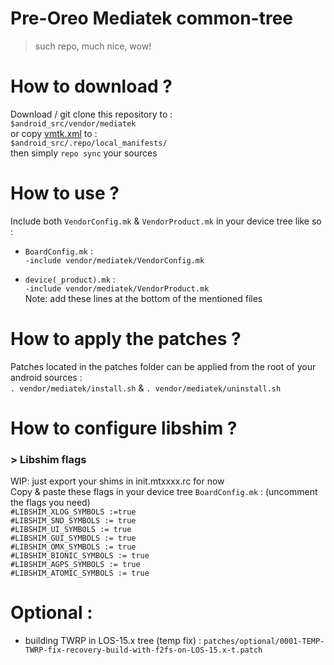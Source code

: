 # Pre-Oreo Mediatek common-tree
> such repo, much nice, wow!

# How to download ?
Download / git clone this repository to :  
`$android_src/vendor/mediatek`  
or copy [vmtk.xml](https://raw.githubusercontent.com/Moyster/o_vendor_mediatek/los-15.0/vmtk.xml) to :  
`$android_src/.repo/local_manifests/`  
then simply `repo sync` your sources  

# How to use ?
Include both `VendorConfig.mk` & `VendorProduct.mk` in your device tree like so :  
- `BoardConfig.mk` :  
`-include vendor/mediatek/VendorConfig.mk`  
  
- `device(_product).mk` :  
`-include vendor/mediatek/VendorProduct.mk`  
Note: add these lines at the bottom of the mentioned files

# How to apply the patches ?
Patches located in the patches folder can be applied from the root of your android sources :  
`. vendor/mediatek/install.sh` & `. vendor/mediatek/uninstall.sh` 

# How to configure libshim ?
### > Libshim flags
WIP: just export your shims in init.mtxxxx.rc for now  
Copy & paste these flags in your device tree `BoardConfig.mk` : (uncomment the flags you need)  
`#LIBSHIM_XLOG_SYMBOLS :=true`  
`#LIBSHIM_SND_SYMBOLS := true`  
`#LIBSHIM_UI_SYMBOLS := true`  
`#LIBSHIM_GUI_SYMBOLS := true`  
`#LIBSHIM_OMX_SYMBOLS := true`  
`#LIBSHIM_BIONIC_SYMBOLS := true`  
`#LIBSHIM_AGPS_SYMBOLS := true`  
`#LIBSHIM_ATOMIC_SYMBOLS := true`  

# Optional :
- building TWRP in LOS-15.x tree (temp fix) : `patches/optional/0001-TEMP-TWRP-fix-recovery-build-with-f2fs-on-LOS-15.x-t.patch`
